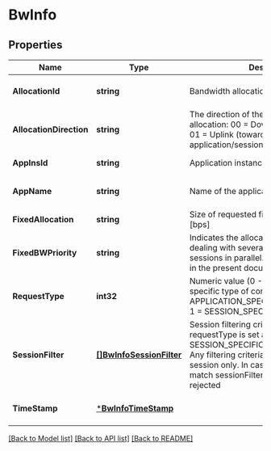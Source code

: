 # BwInfo

## Properties
Name | Type | Description | Notes
------------ | ------------- | ------------- | -------------
**AllocationId** | **string** | Bandwidth allocation instance identifier | [optional] [default to null]
**AllocationDirection** | **string** | The direction of the requested BW allocation: 00 &#x3D; Downlink (towards the UE) 01 &#x3D; Uplink (towards the application/session) 10 &#x3D; Symmetrical | [default to null]
**AppInsId** | **string** | Application instance identifier | [default to null]
**AppName** | **string** | Name of the application | [optional] [default to null]
**FixedAllocation** | **string** | Size of requested fixed BW allocation in [bps] | [default to null]
**FixedBWPriority** | **string** | Indicates the allocation priority when dealing with several applications or sessions in parallel. Values are not defined in the present document | [optional] [default to null]
**RequestType** | **int32** | Numeric value (0 - 255) corresponding to specific type of consumer as following: 0 &#x3D; APPLICATION_SPECIFIC_BW_ALLOCATION 1 &#x3D; SESSION_SPECIFIC_BW_ALLOCATION | [default to null]
**SessionFilter** | [**[]BwInfoSessionFilter**](BwInfo_sessionFilter.md) | Session filtering criteria, applicable when requestType is set as SESSION_SPECIFIC_BW_ALLOCATION. Any filtering criteria shall define a single session only. In case multiple sessions match sessionFilter the request shall be rejected | [optional] [default to null]
**TimeStamp** | [***BwInfoTimeStamp**](BwInfo_timeStamp.md) |  | [optional] [default to null]

[[Back to Model list]](../README.md#documentation-for-models) [[Back to API list]](../README.md#documentation-for-api-endpoints) [[Back to README]](../README.md)

